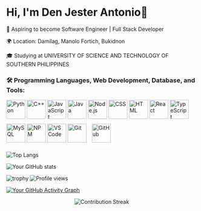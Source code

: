 # Hi, I'm Den Jester Antonio👋

🚀 Aspiring to become Software Engineer | Full Stack Developer

🌍 Location: Damilag, Manolo Fortich, Bukidnon

🎓 Studying at UNIVERSITY OF SCIENCE AND TECHNOLOGY OF SOUTHERN PHILIPPINES

### 🛠️ Programming Languages, Web Development, Database, and Tools: 
<p align="left">
  <img src="https://cdn.jsdelivr.net/gh/devicons/devicon/icons/python/python-original.svg" alt="Python" width="50" height="50"/>
  <img src="https://cdn.jsdelivr.net/gh/devicons/devicon/icons/cplusplus/cplusplus-original.svg" alt="C++" width="50" height="50"/>
  <img src="https://cdn.jsdelivr.net/gh/devicons/devicon/icons/javascript/javascript-original.svg" alt="JavaScript" width="50" height="50"/>
  <img src="https://cdn.jsdelivr.net/gh/devicons/devicon/icons/java/java-original.svg" alt="Java" width="50" height="50"/>
  <img src="https://cdn.jsdelivr.net/gh/devicons/devicon/icons/nodejs/nodejs-original.svg" alt="Node.js" width="50" height="50"/>
  
  <img src="https://cdn.jsdelivr.net/gh/devicons/devicon/icons/css3/css3-original.svg" alt="CSS" width="50" height="50"/>
  <img src="https://cdn.jsdelivr.net/gh/devicons/devicon/icons/html5/html5-original.svg" alt="HTML" width="50" height="50"/>
  <img src="https://cdn.jsdelivr.net/gh/devicons/devicon/icons/react/react-original.svg" alt="React" width="50" height="50"/>
  <img src="https://cdn.jsdelivr.net/gh/devicons/devicon/icons/typescript/typescript-original.svg" alt="TypeScript" width="50" height="50"/>

  <img src="https://cdn.jsdelivr.net/gh/devicons/devicon/icons/mysql/mysql-original.svg" alt="MySQL" width="50" height="50"/>
  <img src="https://cdn.jsdelivr.net/gh/devicons/devicon/icons/npm/npm-original-wordmark.svg" alt="NPM" width="50" height="50"/>
  
  <img src="https://cdn.jsdelivr.net/gh/devicons/devicon/icons/vscode/vscode-original.svg" alt="VS Code" width="50" height="50"/>
  <img src="https://cdn.jsdelivr.net/gh/devicons/devicon/icons/git/git-original.svg" alt="Git" width="50" height="50"/>
  <img src="https://upload.wikimedia.org/wikipedia/commons/9/91/Octicons-mark-github.svg" alt="GitHub" width="50" height="50" style="background:white; padding:10px; border-radius:10px;"/>
</p>

![Top Langs](https://github-readme-stats.vercel.app/api/top-langs/?username=dnjstr&layout=compact&theme=radical)

![Your GitHub stats](https://github-readme-stats.vercel.app/api?username=dnjstr&show_icons=true&theme=dark)

![trophy](https://github-profile-trophy.vercel.app/?username=dnjstr)
![Profile views](https://komarev.com/ghpvc/?username=dnjstr&color=blue)

[![Your GitHub Activity Graph](https://github-readme-activity-graph.vercel.app/graph?username=dnjstr&theme=react-dark)](https://github.com/dnjstr)

 <div align="center">
  <img src="https://github-readme-streak-stats.herokuapp.com/?user=dnjstr&theme=github-dark-blue&hide_border=true" alt="Contribution Streak" />
</div>

